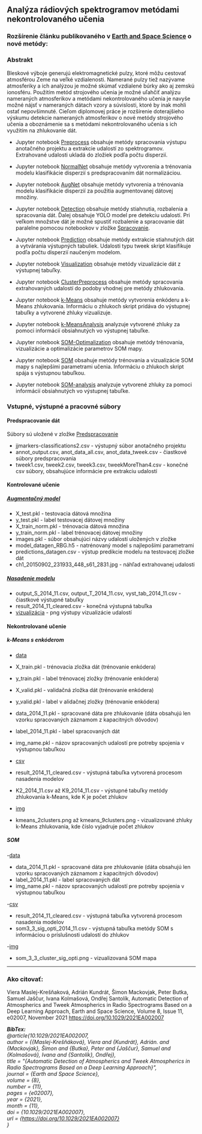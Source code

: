 ## Analýza rádiových spektrogramov metódami nekontrolovaného učenia

### Rozšírenie článku publikovaného v [Earth and Space Science](https://doi.org/10.1029/2021EA002007) o nové metódy:

### Abstrakt

Bleskové výboje generujú elektromagnetické pulzy, ktoré môžu cestovať atmosférou Zeme na veľké vzdialenosti. Namerané pulzy tiež nazývame atmosferiky a ich analýzou je možné skúmať vzdialené búrky ako aj zemskú ionosféru. Použitím metód strojového učenia je možné uľahčiť analýzu nameraných atmosferikov a metódami nekontrolovaného učenia je navyše možné nájsť v nameraných dátach vzory a súvislosti, ktoré by inak mohli ostať nepovšimnuté. Cieľom diplomovej práce je rozšírenie doterajšieho výskumu detekcie nameraných atmosferikov o nové metódy strojového učenia a oboznámenie sa s metódami nekontrolovaného učenia s ich využitím na zhlukovanie dát.

- Jupyter notebook [Preprocess](/Predspracovanie_dat/tweek_crop.ipynb) obsahuje metódy spracovania výstupu anotačného projektu a extrakcie udalostí zo spektrogramov. Extrahované udalosti ukladá do zložiek podľa počtu disperzií.

- Jupyter notebook [NormalNet](/Kontrolovane_ucenie/Normal_model/Normal_Net.ipynb) obsahuje metódy vytvorenia a trénovania modelu klasifikácie disperzií s predspracovaním dát normalizáciou.

- Jupyter notebook [AugNet](/Kontrolovane_ucenie/Augmentacny_model/Datagen_model.ipynb) obsahuje metódy vytvorenia a trénovania modelu klasifikácie disperzií za použitia augmentovanej dátovej množiny.

- Jupyter notebook [Detection](/Kontrolovane_ucenie/Nasadenie_modelu/detection.ipynb) obsahuje metódy stiahnutia, rozbalenia a spracovania dát. Ďalej obsahuje YOLO model pre detekciu udalostí. Pri veľkom množstve dát je možné spustiť rozbalenie a spracovanie dát paralelne pomocou notebookov v zložke [Spracovanie](/Kontrolovane_ucenie/Nasadenie_modelu/Spracovanie_stiahnutych_dat).

- Jupyter notebook [Prediction](/Kontrolovane_ucenie/Nasadenie_modelu/prediction.ipynb) obsahuje metódy extrakcie stiahnutých dát a vytvárania výstupných tabuliek. Udalosti typu tweek skript klasifikuje podľa počtu disperzií naučeným modelom.

- Jupyter notebook [Visualization](/Kontrolovane_ucenie/Nasadenie_modelu/Frekvencne_grafy.ipynb) obsahuje metódy vizualizácie dát z výstupnej tabuľky.

- Jupyter notebook [ClusterPreprocess](/Nekontrolovane_ucenie/spracovanie_cluster_dat.ipynb) obsahuje metódy spracovania extrahovaných udalostí do podoby vhodnej pre metódy zhlukovania.

- Jupyter notebook [k-Means](/Nekontrolovane_ucenie/k-Means/Silny_enkoder/encoder_kmeans_final.ipynb) obsahuje metódy vytvorenia enkóderu a k-Means zhlukovania. Informáciu o zhlukoch skript pridáva do výstupnej tabuľky a vytvorené zhluky vizualizuje.

- Jupyter notebook [k-MeansAnalysis](/Nekontrolovane_ucenie/k-Means/Silny_enkoder/cluster_analysis.ipynb) analyzuje vytvorené zhluky za pomoci informácií obsiahnutých vo výstupnej tabuľke.

- Jupyter notebook [SOM-Optimalization](/Nekontrolovane_ucenie/SOM/SOM_3_3/SOM_3_3.ipynb) obsahuje metódy trénovania, vizualizácie a optimalizácie parametrov SOM mapy.

- Jupyter notebook [SOM](/Nekontrolovane_ucenie/SOM/SOM_3_3/SOM_3_3_clustering_sig_opti.ipynb) obsahuje metódy trénovania a vizualizácie SOM mapy s najlepšími parametrami učenia. Informáciu o zhlukoch skript spája s výstupnou tabuľkou.

- Jupyter notebook [SOM-analysis](/Nekontrolovane_ucenie/SOM/SOM_3_3/som_3_3_cluster_analysis_sig_opti.ipynb) analyzuje vytvorené zhluky za pomoci informácií obsiahnutých vo výstupnej tabuľke.

### Vstupné, výstupné a pracovné súbory

#### Predspracovanie dát
Súbory sú uložené v zložke [Predspracovanie](/Predspracovanie_dat/csv)

- jjmarkers-classifications2.csv - výstupný súbor anotačného projektu
- annot_output.csv, anot_data_all.csv, anot_data_tweek.csv - čiastkové súbory predspracovania
- tweek1.csv, tweek2.csv, tweek3.csv, tweekMoreThan4.csv - konečné csv súbory, obsahujúce informácie pre extrakciu udalostí

#### Kontrolované učenie

##### [Augmentačný model](/Kontrolovane_ucenie/Augmentacny_model)
- X_test.pkl - testovacia dátová množina
- y_test.pkl - label testovacej dátovej množiny
- X_train_norm.pkl - trénovacia dátová množina
- y_train_norm.pkl - label trénovacej dátovej množiny
- images.pkl - súbor obsahujúci názvy udalostí uložených v zložke
- model_datagen_RBG.h5 - natrénovaný model s najlepošími parametrami
- predictions_datagen.csv - výstup predikcie modelu na testovacej zložke dát
- ch1_20150902_231933_448_s61_2831.jpg - náhľad extrahovanej udalosti

##### [Nasadenie modelu](/Kontrolovane_ucenie/Nasadenie_modelu/csv_spracovane_roky/2014)
- output_S_2014_11.csv, output_T_2014_11.csv, vyst_tab_2014_11.csv - čiastkové výstupné tabuľky
- result_2014_11_cleared.csv - konečná výstupná tabuľka
- [vizualizácia](/Kontrolovane_ucenie/Nasadenie_modelu/Grafy) - png výstupy vizualizácie udalostí

#### Nekontrolované učenie

##### k-Means s enkóderom

- [data](/Nekontrolovane_ucenie/k-Means/Silny_enkoder/data)
- X_train.pkl - trénovacia zložka dát (trénovanie enkódera)
- y_train.pkl - label trénovacej zložky (trénovanie enkódera)
- X_valid.pkl - validačná zložka dát (trénovanie enkódera)
- y_valid.pkl - label v alidačnej zložky (trénovanie enkódera)
- data_2014_11.pkl - spracované dáta pre zhlukovanie (dáta obsahujú len vzorku spracovaných záznamom z kapacitných dôvodov)
- label_2014_11.pkl - label spracovaných dát
- img_name.pkl - názov spracovaných udalostí pre potreby spojenia v výstupnou tabuľkou

- [csv](/Nekontrolovane_ucenie/k-Means/Silny_enkoder/csv)
- result_2014_11_cleared.csv - výstupná tabuľka vytvorená procesom nasadenia modelov
- K2_2014_11.csv až K9_2014_11.csv - výstupné tabuľky metódy zhlukovania k-Means, kde K je počet zhlukov

- [img](/Nekontrolovane_ucenie/k-Means/Silny_enkoder/img)
- kmeans_2clusters.png až kmeans_9clusters.png - vizualizované zhluky k-Means zhlukovania, kde číslo vyjadruje počet zhlukov

##### SOM

-[data](/Nekontrolovane_ucenie/SOM/SOM_3_3/data)
- data_2014_11.pkl - spracované dáta pre zhlukovanie (dáta obsahujú len vzorku spracovaných záznamom z kapacitných dôvodov)
- label_2014_11.pkl - label spracovaných dát
- img_name.pkl - názov spracovaných udalostí pre potreby spojenia v výstupnou tabuľkou

-[csv](/Nekontrolovane_ucenie/SOM/SOM_3_3/csv)
- result_2014_11_cleared.csv - výstupná tabuľka vytvorená procesom nasadenia modelov
- som3_3_sig_opti_2014_11.csv - výstupná tabuľka metódy SOM s informáciou o príslušnosti udalostí do zhlukov

-[img](/Nekontrolovane_ucenie/SOM/SOM_3_3/img)
- som_3_3_cluster_sig_opti.png - vizualizovaná SOM mapa

---

### Ako citovať:

Viera Maslej-Krešňaková, Adrián Kundrát, Šimon Mackovjak, Peter Butka, Samuel Jaščur, Ivana Kolmašová, Ondřej Santolík, Automatic Detection of Atmospherics and Tweek Atmospherics in Radio Spectrograms Based on a Deep Learning Approach, Earth and Space Science, Volume 8, Issue 11, e02007, November 2021 https://doi.org/10.1029/2021EA002007

***BibTex:***  
*@article{10.1029/2021EA002007,   
author = {{Maslej-Krešňáková}, Viera and {Kundrát}, Adrián. and {Mackovjak}, Šimon and {Butka}, Peter and {Jaščur}, Samuel and {Kolmašová}, Ivana and {Santolík}, Ondřej},   
title = "{Automatic Detection of Atmospherics and Tweek Atmospherics in Radio Spectrograms Based on a Deep Learning Approach}",   
journal = {Earth and Space Science},   
volume = {8},   
number = {11},   
pages = {e02007},   
year = {2021},   
month = {11},   
doi = {10.1029/2021EA002007},   
url = {https://doi.org/10.1029/2021EA002007}  
}*
